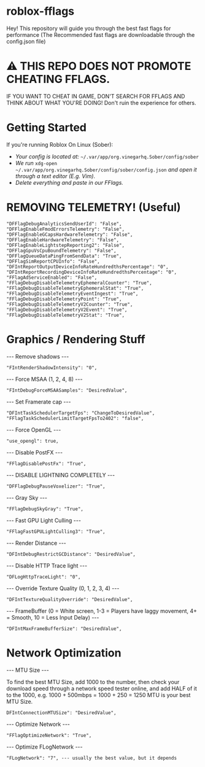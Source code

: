 # roblox-fflags

Hey! This repository will guide you through the best fast flags for performance (The Recommended fast flags are downloadable through the config.json file)

# ⚠️ THIS REPO DOES NOT PROMOTE CHEATING FFLAGS. 
IF YOU WANT TO CHEAT IN GAME, DON'T SEARCH FOR FFLAGS AND THINK ABOUT WHAT YOU'RE DOING! Don't ruin the experience for others.

# Getting Started
If you're running Roblox On Linux (Sober):

- *Your config is located at:* ```~/.var/app/org.vinegarhq.Sober/config/sober```
- *We run* ```xdg-open ~/.var/app/org.vinegarhq.Sober/config/sober/config.json``` *and open it through a text editor (E.g. Vim)*.
- *Delete everything and paste in our FFlags.*

# REMOVING TELEMETRY! (Useful)

```
"DFFlagDebugAnalyticsSendUserId": "False",
"DFFlagEnableFmodErrorsTelemetry": "False",
"DFFlagEnableGCapsHardwareTelemetry": "False",
"DFFlagEnableHardwareTelemetry": "False",
"DFFlagEnableLightstepReporting2": "False",
"DFFlagGpuVsCpuBoundTelemetry": "False",
"DFFlagQueueDataPingFromSendData": "True",
"DFFlagSimReportCPUInfo": "False",
"DFIntReportOutputDeviceInfoRateHundredthsPercentage": "0",
"DFIntReportRecordingDeviceInfoRateHundredthsPercentage": "0",
"FFlagAdServiceEnabled": "False",
"FFlagDebugDisableTelemetryEphemeralCounter": "True",
"FFlagDebugDisableTelemetryEphemeralStat": "True",
"FFlagDebugDisableTelemetryEventIngest": "True",
"FFlagDebugDisableTelemetryPoint": "True",
"FFlagDebugDisableTelemetryV2Counter": "True",
"FFlagDebugDisableTelemetryV2Event": "True",
"FFlagDebugDisableTelemetryV2Stat": "True",
```
# Graphics / Rendering Stuff
--- Remove shadows ---

```
"FIntRenderShadowIntensity": "0",
```

--- Force MSAA (1, 2, 4, 8) ---

```
"FIntDebugForceMSAASamples": "DesiredValue",
```

--- Set Framerate cap ---

```
"DFIntTaskSchedulerTargetFps": "ChangeToDesiredValue",
"FFlagTaskSchedulerLimitTargetFpsTo2402": "false",
```

--- Force OpenGL ---

```
"use_opengl": true,
```

--- Disable PostFX ---

```
"FFlagDisablePostFx": "True",
```

--- DISABLE LIGHTNING COMPLETELY ---

```
"DFFlagDebugPauseVoxelizer": "True",
```

--- Gray Sky ---

```
"FFlagDebugSkyGray": "True",
```

--- Fast GPU Light Culling ---

```
"FFlagFastGPULightCulling3": "True",
```

--- Render Distance ---

```
"DFIntDebugRestrictGCDistance": "DesiredValue",
```

--- Disable HTTP Trace light ---

```
"DFLogHttpTraceLight": "0",
```

--- Override Texture Quality (0, 1, 2, 3, 4) --- 

```
"DFIntTextureQualityOverride": "DesiredValue",
```

--- FrameBuffer (0 = White screen, 1-3 = Players have laggy movement, 4+ = Smooth, 10 = Less Input Delay) ---

```
"DFIntMaxFrameBufferSize": "DesiredValue",
```

# Network Optimization

--- MTU Size ---

To find the best MTU Size, add 1000 to the number, then check your download speed through a network speed tester online, and add HALF of it to the 1000, e.g. 1000 + 500mbps = 1000 + 250 = 1250 MTU is your best MTU Size.

```
DFIntConnectionMTUSize": "DesiredValue",
```

--- Optimize Network ---

```
"FFlagOptimizeNetwork": "True",
```

--- Optimize FLogNetwork ---

```
"FLogNetwork": "7", --- usually the best value, but it depends
```

